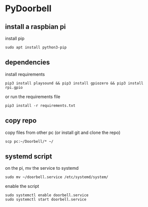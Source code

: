 # PyDoorbell

## install a raspbian pi
install pip
```
sudo apt install python3-pip
```

## dependencies
install requirements
```
pip3 install playsound && pip3 install gpiozero && pip3 install rpi.gpio
```

or run the requirements file
```
pip3 install -r requirements.txt
```

## copy repo
copy files from other pc (or install git and clone the repo)
```
scp pc:~/Doorbell/* ~/
```

## systemd script
on the pi, mv the service to systemd
```
sudo mv ~/doorbell.service /etc/systemd/system/
```

enable the script
```
sudo systemctl enable doorbell.service
sudo systemctl start doorbell.service
```
